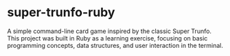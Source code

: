 # super-trunfo-ruby
A simple command-line card game inspired by the classic Super Trunfo. This project was built in Ruby as a learning exercise, focusing on basic programming concepts, data structures, and user interaction in the terminal.
